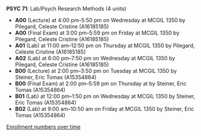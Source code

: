 **PSYC 71**: Lab/Psych Research Methods (4 units)

- **A00** (Lecture) at 4:00 pm–5:50 pm on Wednesday at MCGIL 1350 by Pilegard, Celeste Cristine (A16185185)
- **A00** (Final Exam) at 3:00 pm–5:59 pm on Friday at MCGIL 1350 by Pilegard, Celeste Cristine (A16185185)
- **A01** (Lab) at 11:00 am–12:50 pm on Thursday at MCGIL 1350 by Pilegard, Celeste Cristine (A16185185)
- **A02** (Lab) at 6:00 pm–7:50 pm on Wednesday at MCGIL 1350 by Pilegard, Celeste Cristine (A16185185)
- **B00** (Lecture) at 2:00 pm–3:50 pm on Tuesday at MCGIL 1350 by Steiner, Eric Tomas (A15354864)
- **B00** (Final Exam) at 2:00 pm–5:59 pm on Thursday at   by Steiner, Eric Tomas (A15354864)
- **B01** (Lab) at 12:00 pm–1:50 pm on Wednesday at MCGIL 1350 by Steiner, Eric Tomas (A15354864)
- **B02** (Lab) at 9:00 am–10:50 am on Friday at MCGIL 1350 by Steiner, Eric Tomas (A15354864)

[Enrollment numbers over time](./PSYC71.tsv)
